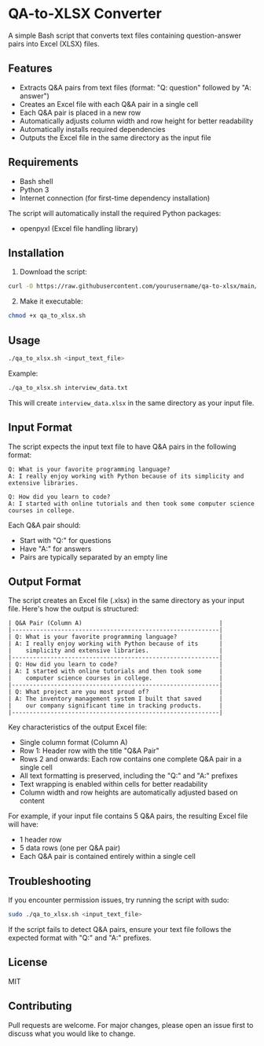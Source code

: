 # QA-to-XLSX Converter

A simple Bash script that converts text files containing question-answer pairs into Excel (XLSX) files.

## Features

- Extracts Q&A pairs from text files (format: "Q: question" followed by "A: answer")
- Creates an Excel file with each Q&A pair in a single cell
- Each Q&A pair is placed in a new row
- Automatically adjusts column width and row height for better readability
- Automatically installs required dependencies
- Outputs the Excel file in the same directory as the input file

## Requirements

- Bash shell
- Python 3
- Internet connection (for first-time dependency installation)

The script will automatically install the required Python packages:
- openpyxl (Excel file handling library)

## Installation

1. Download the script:

```bash
curl -O https://raw.githubusercontent.com/yourusername/qa-to-xlsx/main/qa_to_xlsx.sh
```

2. Make it executable:

```bash
chmod +x qa_to_xlsx.sh
```

## Usage

```bash
./qa_to_xlsx.sh <input_text_file>
```

Example:

```bash
./qa_to_xlsx.sh interview_data.txt
```

This will create `interview_data.xlsx` in the same directory as your input file.

## Input Format

The script expects the input text file to have Q&A pairs in the following format:

```
Q: What is your favorite programming language?
A: I really enjoy working with Python because of its simplicity and extensive libraries.

Q: How did you learn to code?
A: I started with online tutorials and then took some computer science courses in college.
```

Each Q&A pair should:
- Start with "Q:" for questions
- Have "A:" for answers
- Pairs are typically separated by an empty line

## Output Format

The script creates an Excel file (.xlsx) in the same directory as your input file. Here's how the output is structured:

```
| Q&A Pair (Column A)                                       |
|-----------------------------------------------------------|
| Q: What is your favorite programming language?            |
| A: I really enjoy working with Python because of its      |
|    simplicity and extensive libraries.                    |
|-----------------------------------------------------------|
| Q: How did you learn to code?                             |
| A: I started with online tutorials and then took some     |
|    computer science courses in college.                   |
|-----------------------------------------------------------|
| Q: What project are you most proud of?                    |
| A: The inventory management system I built that saved     |
|    our company significant time in tracking products.     |
|-----------------------------------------------------------|
```

Key characteristics of the output Excel file:
- Single column format (Column A)
- Row 1: Header row with the title "Q&A Pair"
- Rows 2 and onwards: Each row contains one complete Q&A pair in a single cell
- All text formatting is preserved, including the "Q:" and "A:" prefixes
- Text wrapping is enabled within cells for better readability
- Column width and row heights are automatically adjusted based on content

For example, if your input file contains 5 Q&A pairs, the resulting Excel file will have:
- 1 header row
- 5 data rows (one per Q&A pair)
- Each Q&A pair is contained entirely within a single cell

## Troubleshooting

If you encounter permission issues, try running the script with sudo:

```bash
sudo ./qa_to_xlsx.sh <input_text_file>
```

If the script fails to detect Q&A pairs, ensure your text file follows the expected format with "Q:" and "A:" prefixes.

## License

MIT

## Contributing

Pull requests are welcome. For major changes, please open an issue first to discuss what you would like to change.
